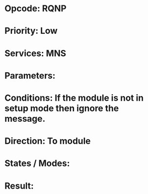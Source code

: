 # Opcode: RQNP
# Priority: Low
# Services: MNS
# Parameters: 
# Conditions: If the module is not in setup mode then ignore the message.
# Direction: To module
# States / Modes: 
# Result: 